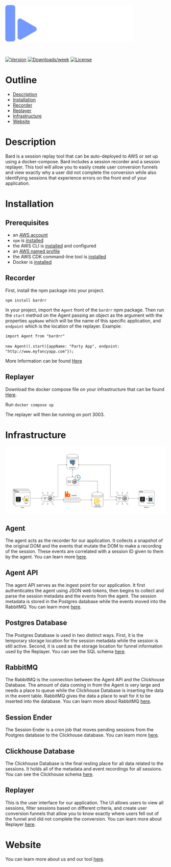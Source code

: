 <p align="left">
  <img src="https://github.com/bard-rr/.github/blob/main/profile/logo2.png?raw=true" width="400">
</p>
<br/>
 
[![Version](https://img.shields.io/npm/v/bardrr)](https://www.npmjs.com/package/bardrr)
[![Downloads/week](https://img.shields.io/npm/dt/bardrr)](https://npmjs.org/package/bardrr)
[![License](https://img.shields.io/npm/l/monsoon-load-testing.svg)](https://github.com/minhphanhvu/bardrr/blob/master/package.json)

# Outline

- [Description](#Description)
- [Installation](#Installation)
- [Recorder](#Recorder)
- [Replayer](#Replayer)
- [Infrastructure](#Infrastructure)
- [Website](#website)

# Description

Bard is a session replay tool that can be auto-deployed to AWS or set up using a docker-compose. Bard includes a session recorder and a session replayer. This tool will allow you to easily create user conversion funnels and view exactly why a user did not complete the conversion while also identifying sessions that experience errors on the front end of your application.

# Installation

## Prerequisites

- an [AWS account](https://portal.aws.amazon.com/gp/aws/developer/registration/index.html?nc2=h_ct&src=default&tag=soumet-20)
- `npm` is [installed](https://www.npmjs.com/get-npm)
- the AWS CLI is [installed](https://docs.aws.amazon.com/cli/latest/userguide/install-cliv2.html?tag=soumet-20) and configured
- an [AWS named profile](https://docs.aws.amazon.com/cli/latest/userguide/cli-configure-profiles.html)
- the AWS CDK command-line tool is [installed](https://docs.aws.amazon.com/cdk/latest/guide/cli.html?tag=soumet-20)
- Docker is [installed](https://docs.docker.com/get-docker/)

## Recorder

First, install the npm package into your project.
 
```
npm install bardrr
```
 
In your project, import the `Agent` front of the `bardrr` npm package. Then run the `start` method on the Agent passing an object as the argument with
the properties `appName` which will be the name of this specific application, and `endpoint` which is the location of the replayer. Example:
 
```
import Agent from "bardrr"
 
new Agent().start({appName: "Party App", endpoint: "http://www.myfancyapp.com"});
```
 
More Information can be found [Here](https://github.com/bard-rr/agent)

## Replayer

Download the docker compose file on your infrastructure that can be found [Here](https://github.com/bard-rr/deploy).

Run `docker compose up`

The replayer will then be running on port 3003.


# Infrastructure

<p align="center">
  <img src="https://github.com/bard-rr/.github/blob/main/profile/infra.JPG?raw=true" width="600">
</p>

## Agent

The agent acts as the recorder for our application. It collects a snapshot of the original DOM and the events that mutate the DOM to make a recording of the session. These events are correlated with a session ID given to them by the agent. You can learn more [here](https://github.com/bard-rr/agent).

## Agent API

The agent API serves as the ingest point for our application. It first authenticates the agent using JSON web tokens, then begins to collect and parse the session metadata and the events from the agent. The session metadata is stored in the Postgres database while the events moved into the RabbitMQ. You can learn more [here](https://github.com/bard-rr/agent-api).

## Postgres Database

The Postgres Database is used in two distinct ways. First, it is the temporary storage location for the session metadata while the session is still active. Second, it is used as the storage location for funnel information used by the Replayer. You can see the SQL schema [here](https://github.com/bard-rr/deploy/blob/main/postgres_initialization_scripts/bard.sql).

## RabbitMQ

The RabbitMQ is the connection between the Agent API and the Clickhouse Database. The amount of data coming in from the Agent is very large and needs a place to queue while the Clickhouse Database is inserting the data in the event table. RabbitMQ gives the data a place to wait for it to be inserted into the database. You can learn more about RabbitMQ [here](https://www.rabbitmq.com/).

## Session Ender

The Session Ender is a cron job that moves pending sessions from the Postgres database to the Clickhouse database. You can learn more [here](https://github.com/bard-rr/session_ender).

## Clickhouse Database

The Clickhouse Database is the final resting place for all data related to the sessions. It holds all of the metadata and event recordings for all sessions. You can see the Clickhouse schema [here](https://github.com/bard-rr/deploy/blob/main/clickhouse_initialization_scripts/clickhouse_schema.sql).

## Replayer

This is the user interface for our application. The UI allows users to view all sessions, filter sessions based on different criteria, and create user conversion funnels that allow you to know exactly where users fell out of the funnel and did not complete the conversion. You can learn more about Replayer [here](https://github.com/bard-rr/replayer-app).

# Website

You can learn more about us and our tool [here](https://bard-rr.com/).
